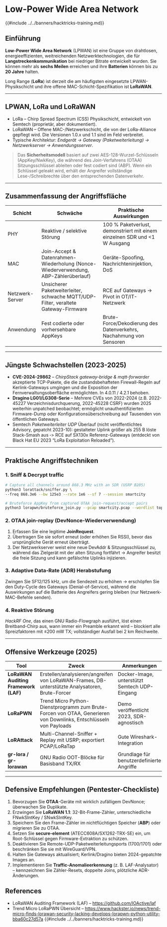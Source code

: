 # Low-Power Wide Area Network

{{#include ../../banners/hacktricks-training.md}}

## Einführung

**Low-Power Wide Area Network** (LPWAN) ist eine Gruppe von drahtlosen, energieeffizienten, weitreichenden Netzwerktechnologien, die für **Langstreckenkommunikation** bei niedriger Bitrate entwickelt wurden. Sie können mehr als **sechs Meilen** erreichen und ihre **Batterien** können bis zu **20 Jahre** halten.

Long Range (**LoRa**) ist derzeit die am häufigsten eingesetzte LPWAN-Physikschicht und ihre offene MAC-Schicht-Spezifikation ist **LoRaWAN**.

---

## LPWAN, LoRa und LoRaWAN

* LoRa – Chirp Spread Spectrum (CSS) Physikschicht, entwickelt von Semtech (proprietär, aber dokumentiert).
* LoRaWAN – Offene MAC-/Netzwerkschicht, die von der LoRa-Alliance gepflegt wird. Die Versionen 1.0.x und 1.1 sind im Feld verbreitet.
* Typische Architektur: *Endgerät → Gateway (Paketweiterleitung) → Netzwerkserver → Anwendungsserver*.

> Das **Sicherheitsmodell** basiert auf zwei AES-128-Wurzel-Schlüsseln (AppKey/NwkKey), die während des *Join*-Verfahrens (OTAA) Sitzungsschlüssel ableiten oder fest codiert sind (ABP). Wenn ein Schlüssel geleakt wird, erhält der Angreifer vollständige Lese-/Schreibrechte über den entsprechenden Datenverkehr.

---

## Zusammenfassung der Angriffsfläche

| Schicht | Schwäche | Praktische Auswirkungen |
|---------|----------|------------------------|
| PHY     | Reaktive / selektive Störung | 100 % Paketverlust, demonstriert mit einem einzelnen SDR und <1 W Ausgang |
| MAC     | Join-Accept & Datenrahmen-Wiederholung (Nonce-Wiederverwendung, ABP-Zählerüberlauf) | Geräte-Spoofing, Nachrichteninjektion, DoS |
| Netzwerk-Server | Unsicherer Paketweiterleiter, schwache MQTT/UDP-Filter, veraltete Gateway-Firmware | RCE auf Gateways → Pivot in OT/IT-Netzwerk |
| Anwendung | Fest codierte oder vorhersehbare AppKeys | Brute-Force/Dekodierung des Datenverkehrs, Nachahmung von Sensoren |

---

## Jüngste Schwachstellen (2023-2025)

* **CVE-2024-29862** – *ChirpStack gateway-bridge & mqtt-forwarder* akzeptierte TCP-Pakete, die die zustandsbehafteten Firewall-Regeln auf Kerlink-Gateways umgingen und die Exposition der Fernverwaltungsoberfläche ermöglichten. In 4.0.11 / 4.2.1 behoben.
* **Dragino LG01/LG308-Serie** – Mehrere CVEs von 2022-2024 (z.B. 2022-45227 Verzeichnisdurchquerung, 2022-45228 CSRF) wurden 2025 weiterhin unpatched beobachtet; ermöglicht unauthentifizierten Firmware-Dump oder Konfigurationsüberschreibung auf Tausenden von öffentlichen Gateways.
* Semtech *Paketweiterleiter UDP* Überlauf (nicht veröffentlichtes Advisory, gepatcht 2023-10): gestalteter Uplink größer als 255 B löste Stack-Smash aus ‑> RCE auf SX130x Referenz-Gateways (entdeckt von Black Hat EU 2023 “LoRa Exploitation Reloaded”).

---

## Praktische Angriffstechniken

### 1. Sniff & Decrypt traffic
```bash
# Capture all channels around 868.3 MHz with an SDR (USRP B205)
python3 lorattack/sniffer.py \
--freq 868.3e6 --bw 125e3 --rate 1e6 --sf 7 --session smartcity

# Bruteforce AppKey from captured OTAA join-request/accept pairs
python3 lorapwn/bruteforce_join.py --pcap smartcity.pcap --wordlist top1m.txt
```
### 2. OTAA join-replay (DevNonce-Wiederverwendung)

1. Erfassen Sie eine legitime **JoinRequest**.
2. Übertragen Sie sie sofort erneut (oder erhöhen Sie RSSI), bevor das ursprüngliche Gerät erneut überträgt.
3. Der Netzwerkserver weist eine neue DevAddr & Sitzungsschlüssel zu, während das Zielgerät mit der alten Sitzung fortfährt → Angreifer besitzt die freie Sitzung und kann gefälschte Uplinks injizieren.

### 3. Adaptive Data-Rate (ADR) Herabstufung

Zwingen Sie SF12/125 kHz, um die Sendezeit zu erhöhen → erschöpfen Sie den Duty-Cycle des Gateways (Denial-of-Service), während die Auswirkungen auf die Batterie des Angreifers gering bleiben (nur Netzwerk-MAC-Befehle senden).

### 4. Reaktive Störung

*HackRF One*, das einen GNU Radio-Flowgraph ausführt, löst einen Breitband-Chirp aus, wann immer ein Preamble erkannt wird – blockiert alle Spreizfaktoren mit ≤200 mW TX; vollständiger Ausfall bei 2 km Reichweite.

---

## Offensive Werkzeuge (2025)

| Tool | Zweck | Anmerkungen |
|------|---------|-------|
| **LoRaWAN Auditing Framework (LAF)** | Erstellen/analysieren/angreifen von LoRaWAN-Frames, DB-unterstützte Analysatoren, Brute-Forcer | Docker-Image, unterstützt Semtech UDP-Eingang |
| **LoRaPWN** | Trend Micro Python-Dienstprogramm zum Brute-Forcen von OTAA, Generieren von Downlinks, Entschlüsseln von Payloads | Demo veröffentlicht 2023, SDR-agnostisch |
| **LoRAttack** | Multi-Channel-Sniffer + Replay mit USRP; exportiert PCAP/LoRaTap | Gute Wireshark-Integration |
| **gr-lora / gr-lorawan** | GNU Radio OOT-Blöcke für Basisband TX/RX | Grundlage für benutzerdefinierte Angriffe |

---

## Defensive Empfehlungen (Pentester-Checkliste)

1. Bevorzugen Sie **OTAA**-Geräte mit wirklich zufälligem DevNonce; überwachen Sie Duplikate.
2. Erzwingen Sie **LoRaWAN 1.1**: 32-Bit-Frame-Zähler, unterschiedliche FNwkSIntKey / SNwkSIntKey.
3. Speichern Sie den Frame-Zähler im nichtflüchtigen Speicher (**ABP**) oder migrieren Sie zu OTAA.
4. Setzen Sie **secure-element** (ATECC608A/SX1262-TRX-SE) ein, um Root-Schlüssel gegen Firmware-Extraktion zu schützen.
5. Deaktivieren Sie Remote-UDP-Paketweiterleitungsports (1700/1701) oder beschränken Sie sie mit WireGuard/VPN.
6. Halten Sie Gateways aktualisiert; Kerlink/Dragino bieten 2024-gepatchte Images an.
7. Implementieren Sie **Traffic-Anomalieerkennung** (z. B. LAF-Analysator) – kennzeichnen Sie Zähler-Resets, doppelte Joins, plötzliche ADR-Änderungen.

## References

* LoRaWAN Auditing Framework (LAF) – https://github.com/IOActive/laf
* Trend Micro LoRaPWN Übersicht – https://www.hackster.io/news/trend-micro-finds-lorawan-security-lacking-develops-lorapwn-python-utility-bba60c27d57a
{{#include ../../banners/hacktricks-training.md}}
